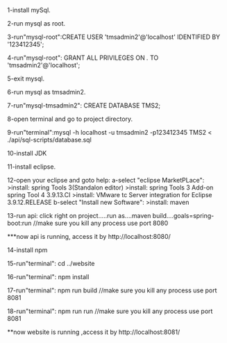 1-install mySql.

2-run mysql as root. 

3-run"mysql-root":CREATE USER 'tmsadmin2'@'localhost' IDENTIFIED BY '123412345';

4-run"mysql-root": GRANT ALL PRIVILEGES ON *.* TO 'tmsadmin2'@'localhost';

5-exit mysql.

6-run mysql as tmsadmin2.

7-run"mysql-tmsadmin2": CREATE DATABASE TMS2;

8-open terminal and go to project directory.

9-run"terminal":mysql -h localhost -u tmsadmin2 -p123412345 TMS2 < ./api/sql-scripts/database.sql

10-install JDK

11-install eclipse.

12-open your eclipse and goto help:
	a-select "eclipse MarketPLace":
		>install: spring Tools 3(Standalon editor)
		>install: spring Tools 3 Add-on spring Tool 4 3.9.13.CI
		>install: VMware tc Server integration for Eclipse 3.9.12.RELEASE
	b-select "Install new Software":
		>install: maven

13-run api: click right on project.....run as....maven build....goals=spring-boot:run  //make sure you kill any process use port 8080

***now api is running, access it by http://localhost:8080/

14-install npm

15-run"terminal": cd ../website

16-run"terminal": npm install

17-run"terminal": npm run build //make sure you kill any process use port 8081

18-run"terminal": npm run run //make sure you kill any process use port 8081

**now website is running ,access it by http://localhost:8081/



